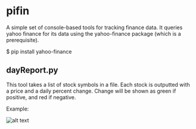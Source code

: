 # pifin

A simple set of console-based tools for tracking finance data. It queries yahoo finance for its data using the yahoo-finance package (which is a prerequisite).

$ pip install yahoo-finance

## dayReport.py

This tool takes a list of stock symbols in a file. Each stock is outputted with a price and a daily percent change. Change will be shown as green if positive, and red if negative.

Example:

![alt text][dayReportExample]

[dayReportExample]: https://github.com/jarret/pifin/dayReportExample.png "DayReportExample"
